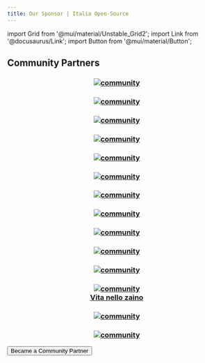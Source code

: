 ```yaml
---
title: Our Sponsor | Italia Open-Source
---
```


import Grid from '@mui/material/Unstable_Grid2';
import Link from '@docusaurus/Link';
import Button from '@mui/material/Button';

## Community Partners

<Grid container>
    <Grid xs={12} sm={4} padding={3}>
        <a href="/communities/codemotion">
        <h3 align="center"><img src="/img/community-partners/codemotion.png" alt="community"/></h3>
        </a>
    </Grid>
    <Grid xs={12} sm={4} padding={3}>
        <a href="/communities/schrodinger-hat"><h3 align="center"><img src="/img/community-partners/schrodinger-hat.png" alt="community"/></h3>
        </a>
    </Grid>
    <Grid xs={12} sm={4} padding={3}>
        <a href="/communities/kcd-italy"><h3 align="center"><img src="/img/community-partners/kcd-italy.svg" alt="community"/></h3>
        </a>
    </Grid>
    <Grid xs={12} sm={4} padding={3}>
        <a href="/communities/hr-feat-ict"><h3 align="center"><img src="/img/community-partners/hr-feat-ict.png" alt="community"/></h3>
        </a>
    </Grid>
    <Grid xs={12} sm={4} padding={3}>
        <a href="/communities/latina-in-tech">
        <h3 align="center"><img src="/img/community-partners/lit.png" alt="community"/></h3>
        </a>
    </Grid>
    <Grid xs={12} sm={4} padding={3}>
        <a href="/communities/la-locanda-del-tech"><h3 align="center"><img src="/img/community-partners/la-locanda-del-tech.png" alt="community"/></h3>
        </a>
    </Grid>
    <Grid xs={12} sm={4} padding={3}>
        <a href="/communities/giuppi-dev"><h3 align="center"><img src="/img/community-partners/giuppi_dev_.png" alt="community"/></h3>
        </a>
    </Grid>
    <Grid xs={12} sm={4} padding={3}>
        <a href="/communities/techcompenso"><h3 align="center"><img src="/img/community-partners/tech-compenso.svg" alt="community"/></h3>
        </a>
    </Grid>
    <Grid xs={12} sm={4} padding={3}>
        <a href="/communities/fullremote.it"><h3 align="center"><img src="/img/community-partners/fullremote.png" alt="community"/></h3>
        </a>
    </Grid>
    <Grid xs={12} sm={4} padding={3}>
        <a href="/communities/grusp"><h3 align="center"><img src="/img/community-partners/grusp.png" alt="community"/></h3>
        </a>
    </Grid>
    <Grid xs={12} sm={4} padding={3}>
        <a href="/communities/continuous-delivery"><h3 align="center"><img src="/img/community-partners/continuous-delivery.png" alt="community"/></h3>
        </a>
    </Grid>
    <Grid xs={12} sm={4} padding={3}>
        <a href="/communities/vita-nello-zaino">
        <h3 align="center"><img src="/img/community-partners/vitanellozaino.webp" alt="community"/><br/>Vita nello zaino</h3>
        </a>
    </Grid>
    <Grid xs={12} sm={4} padding={3}>
        <a href="/communities/edoardo-dusi"><h3 align="center"><img src="/img/community-partners/buongiorno-da-edo.png" alt="community"/></h3>
        </a>
    </Grid>
    <Grid xs={12} sm={4} padding={3}>
        <a href="/communities/need-for-nerd"><h3 align="center"><img src="/img/community-partners/need-for-nerd.png" alt="community"/></h3>
        </a>
    </Grid>
</Grid>

<Grid container>
    <Grid xs={12} sm={4} >
        <Link href="/partners/how-to-became-partners">
            <Button variant="contained" fullWidth={true}>
                <span>Became a Community Partner</span>
            </Button>
        </Link>
    </Grid>
</Grid>
